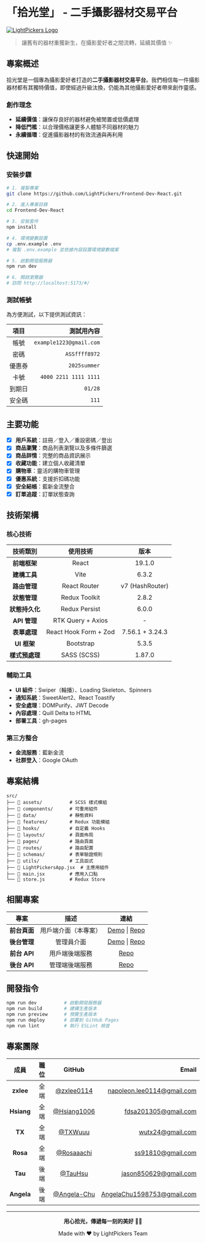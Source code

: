 # 「拾光堂」 - 二手攝影器材交易平台

[![LightPickers Logo](https://raw.githubusercontent.com/LightPickers/Frontend-Dev-React/refs/heads/feature/header/public/homepage/banner/banner-2-lg.png)](https://lightpickers.github.io/Frontend-Dev-React/#/)

> 讓舊有的器材重獲新生，在攝影愛好者之間流轉，延續其價值 ✨

## 專案概述

拾光堂是一個專為攝影愛好者打造的**二手攝影器材交易平台**。我們相信每一件攝影器材都有其獨特價值，即使經過升級汰換，仍能為其他攝影愛好者帶來創作靈感。

### 創作理念

- **延續價值**：讓保存良好的器材避免被閒置或低價處理
- **降低門檻**：以合理價格讓更多人體驗不同器材的魅力
- **永續循環**：促進攝影器材的有效流通與再利用

## 快速開始

### 安裝步驟

```bash
# 1. 複製專案
git clone https://github.com/LightPickers/Frontend-Dev-React.git

# 2. 進入專案目錄
cd Frontend-Dev-React

# 3. 安裝套件
npm install

# 4. 環境變數設置
cp .env.example .env
# 複製 .env.example 並依據內容設置環境變數檔案

# 5. 啟動開發服務器
npm run dev

# 6. 開啟瀏覽器
# 訪問 http://localhost:5173/#/
```

### 測試帳號

為方便測試，以下提供測試資訊：

|  項目  |              測試用內容 |
| :----: | ----------------------: |
|  帳號  | `example1223@gmail.com` |
|  密碼  |           `ASSffff8972` |
| 優惠券 |            `2025summer` |
|  卡號  |   `4000 2211 1111 1111` |
| 到期日 |                 `01/28` |
| 安全碼 |                   `111` |

## 主要功能

- [x] **用戶系統**：註冊／登入／重設密碼／登出
- [x] **商品瀏覽**：商品列表瀏覽以及多條件篩選
- [x] **商品詳情**：完整的商品資訊展示
- [x] **收藏功能**：建立個人收藏清單
- [x] **購物車**：靈活的購物車管理
- [x] **優惠系統**：支援折扣碼功能
- [x] **安全結帳**：藍新金流整合
- [x] **訂單追蹤**：訂單狀態查詢

## 技術架構

### 核心技術

|    技術類別    |       使用技術        |      版本       |
| :------------: | :-------------------: | :-------------: |
|  **前端框架**  |         React         |     19.1.0      |
|  **建構工具**  |         Vite          |      6.3.2      |
|  **路由管理**  |     React Router      | v7 (HashRouter) |
|  **狀態管理**  |     Redux Toolkit     |      2.8.2      |
| **狀態持久化** |     Redux Persist     |      6.0.0      |
|  **API 管理**  |   RTK Query + Axios   |        -        |
|  **表單處理**  | React Hook Form + Zod | 7.56.1 + 3.24.3 |
|  **UI 框架**   |       Bootstrap       |      5.3.5      |
| **樣式預處理** |      SASS (SCSS)      |     1.87.0      |

### 輔助工具

- **UI 組件**：Swiper（輪播）、Loading Skeleton、Spinners
- **通知系統**：SweetAlert2、React Toastify
- **安全處理**：DOMPurify、JWT Decode
- **內容處理**：Quill Delta to HTML
- **部署工具**：gh-pages

### 第三方整合

- **金流服務**：藍新金流
- **社群登入**：Google OAuth

## 專案結構

```
src/
├── 📁 assets/          # SCSS 樣式模組
├── 📁 components/      # 可重用組件
├── 📁 data/            # 靜態資料
├── 📁 features/        # Redux 功能模組
├── 📁 hooks/           # 自定義 Hooks
├── 📁 layouts/         # 頁面佈局
├── 📁 pages/           # 路由頁面
├── 📁 routes/          # 路由配置
├── 📁 schemas/         # 表單驗證規則
├── 📁 utils/           # 工具函式
├── 📄 LightPickersApp.jsx  # 主應用組件
├── 📄 main.jsx         # 應用入口點
└── 📄 store.js         # Redux Store
```

## 相關專案

|     專案     |         描述         |                                                            連結                                                            |
| :----------: | :------------------: | :------------------------------------------------------------------------------------------------------------------------: |
| **前台頁面** | 用戶端介面（本專案） | [Demo](https://lightpickers.github.io/Frontend-Dev-React/#/) \| [Repo](https://github.com/LightPickers/Frontend-Dev-React) |
| **後台管理** |      管理員介面      |   [Demo](https://lightpickers.github.io/Manage-Dev-React/#/) \| [Repo](https://github.com/LightPickers/Manage-Dev-React)   |
| **前台 API** |    用戶端後端服務    |                                [Repo](https://github.com/LightPickers/Frontend-Dev-Nodejs)                                 |
| **後台 API** |    管理端後端服務    |                                 [Repo](https://github.com/LightPickers/Manage-Dev-Nodejs)                                  |

## 開發指令

```bash
npm run dev          # 啟動開發服務器
npm run build        # 建構生產版本
npm run preview      # 預覽生產版本
npm run deploy       # 部署到 GitHub Pages
npm run lint         # 執行 ESLint 檢查
```

## 專案團隊

|    成員    | 職位 |                    GitHub                    |                      Email |
| :--------: | :--: | :------------------------------------------: | -------------------------: |
| **zxlee**  | 全端 |  [@zxlee0114](https://github.com/zxlee0114)  | napoleon.lee0114@gmail.com |
| **Hsiang** | 全端 | [@Hsiang1006](https://github.com/Hsiang1006) |       fdsa201305@gmail.com |
|   **TX**   | 全端 |     [@TXWuuu](https://github.com/TXWuuu)     |           wutx24@gmail.com |
|  **Rosa**  | 全端 |  [@Rosaaachi](https://github.com/Rosaaachi)  |          ss91810@gmail.com |
|  **Tau**   | 後端 |     [@TauHsu](https://github.com/TauHsu)     |      jason850629@gmail.com |
| **Angela** | 後端 | [@Angela-Chu](https://github.com/Angela-Chu) | AngelaChu1598753@gmail.com |

---

<div align="center">

**用心拾光，傳遞每一刻的美好** 📸✨

Made with ❤️ by LightPickers Team

</div>
